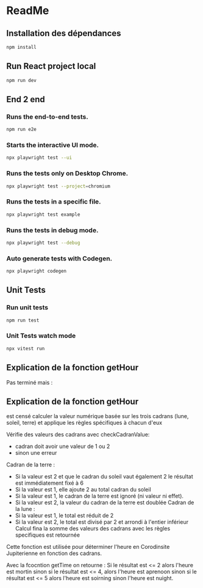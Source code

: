 # ReadMe


## Installation des dépendances

```sh
npm install
```

## Run React project local

```sh
npm run dev
```

## End 2 end

### Runs the end-to-end tests.

```sh
npm run e2e
```

### Starts the interactive UI mode.

```sh
npx playwright test --ui
```

### Runs the tests only on Desktop Chrome.

```sh
npx playwright test --project=chromium
```

### Runs the tests in a specific file.

```sh
npx playwright test example
```

### Runs the tests in debug mode.

```sh
npx playwright test --debug
```

### Auto generate tests with Codegen.

```sh
npx playwright codegen
```

## Unit Tests

### Run unit tests

```sh
npm run test
```

### Unit Tests watch mode

```sh
npx vitest run
```

## Explication de la fonction getHour

Pas terminé mais : 


## Explication de la fonction getHour

est censé calculer la valeur numérique basée sur les trois cadrans (lune, soleil, terre) et applique les règles spécifiques à chacun d'eux

Vérifie des valeurs des cadrans avec checkCadranValue:
- cadran doit avoir une valeur de 1 ou 2
- sinon une erreur 

Cadran de la terre :
- Si la valeur est 2 et que le cadran du soleil vaut également 2 le résultat est immédiatement fixé à 6
- Si la valeur est 1, elle ajoute 2 au total
cadran du soleil
- Si la valeur est 1, le cadran de la terre est ignoré (ni valeur ni effet).
- Si la valeur est 2, la valeur du cadran de la terre est doublée
Cadran de la lune :
- Si la valeur est 1, le total est réduit de 2
- Si la valeur est 2, le total est divisé par 2 et arrondi à l'entier inférieur
Calcul fina
la somme des valeurs des cadrans avec les règles specifiques est retournée

Cette fonction est utilisée pour déterminer l'heure en Corodinsite Jupiterienne en fonction des cadrans.

Avec la fcocntion getTime
on retourne :
Si le résultat est <= 2 alors l'heure est mortin
sinon si le résultat est <= 4, alors l'heure est aprenoon
sinon si le résultat est <= 5 alors l'heure est soirning
sinon l'heure est nuight.
